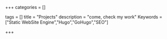 +++
categories = []

tags = []
title = "Projects"
description = "come, check my work"
Keywords = ["Static WebSite Engine","Hugo","GoHugo","SEO"]

+++

